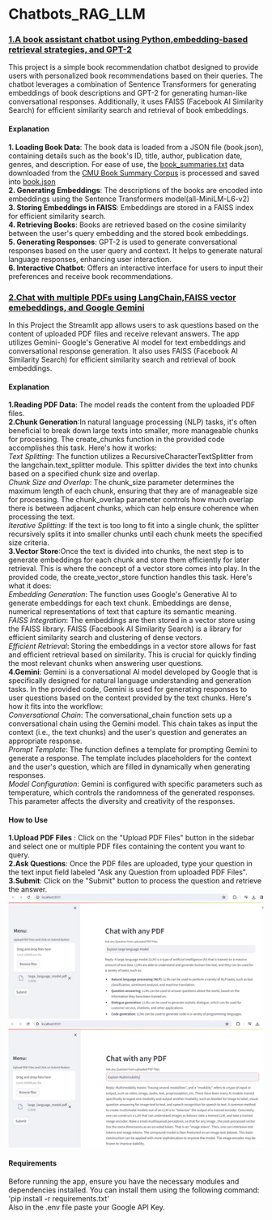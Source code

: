 # Chatbots_RAG_LLM 


### [1.A book assistant chatbot using Python,embedding-based retrieval strategies, and GPT-2](https://github.com/kavyapan/RAG_Chatbot_LLM/tree/main/RAG_BookRecommendation_Chatbot_GPT2) 
This project is a simple book recommendation chatbot designed to provide users with personalized book recommendations based on their queries. The chatbot leverages a combination of Sentence Transformers for generating embeddings of book descriptions and GPT-2 for generating human-like conversational responses. Additionally, it uses FAISS (Facebook AI Similarity Search) for efficient similarity search and retrieval of book embeddings.

#### Explanation  
**1. Loading Book Data**: The book data is loaded from a JSON file (book.json), containing details such as the book's ID, title, author, publication date, genres, and description. For ease of use, the [book_summaries.txt](https://github.com/kavyapan/RAG_Chatbot_LLM/blob/main/RAG_BookRecommendation_Chatbot_GPT2/book_summaries.txt) data downloaded from the [CMU Book Summary Corpus](https://www.kaggle.com/datasets/ymaricar/cmu-book-summary-dataset) is processed and saved into [book.json](https://github.com/kavyapan/RAG_Chatbot_LLM/blob/main/RAG_BookRecommendation_Chatbot_GPT2/book.json)  
**2. Generating Embeddings**: The descriptions of the books are encoded into embeddings using the Sentence Transformers model(all-MiniLM-L6-v2)  
**3. Storing Embeddings in FAISS**: Embeddings are stored in a FAISS index for efficient similarity search.  
**4. Retrieving Books**: Books are retrieved based on the cosine similarity between the user's query embedding and the stored book embeddings.  
**5. Generating Responses**: GPT-2 is used to generate conversational responses based on the user query and context. It helps to generate natural language responses, enhancing user interaction.  
**6. Interactive Chatbot**: Offers an interactive interface for users to input their preferences and receive book recommendations.  
 

### [2.Chat with multiple PDFs using LangChain,FAISS vector emebeddings, and Google Gemini](https://github.com/kavyapan/RAG_Chatbot_LLM/tree/main/RAG_PDF_Chatbot_Gemini)
In this Project the Streamlit app allows users to ask questions based on the content of uploaded PDF files and receive relevant answers. The app utilizes Gemini- Google's Generative AI model for text embeddings and conversational response generation. It also uses FAISS (Facebook AI Similarity Search) for efficient similarity search and retrieval of book embeddings.  

#### Explanation  
**1.Reading PDF Data**: The model reads the content from the uploaded PDF files.  
**2.Chunk Generation**:In natural language processing (NLP) tasks, it's often beneficial to break down large texts into smaller, more manageable chunks for processing. The create_chunks function in the provided code accomplishes this task. Here's how it works:  
*Text Splitting*: The function utilizes a RecursiveCharacterTextSplitter from the langchain.text_splitter module. This splitter divides the text into chunks based on a specified chunk size and overlap.  
*Chunk Size and Overlap*: The chunk_size parameter determines the maximum length of each chunk, ensuring that they are of manageable size for processing. The chunk_overlap parameter controls how much overlap there is between adjacent chunks, which can help ensure coherence when processing the text.  
*Iterative Splitting*: If the text is too long to fit into a single chunk, the splitter recursively splits it into smaller chunks until each chunk meets the specified size criteria.  
**3.Vector Store**:Once the text is divided into chunks, the next step is to generate embeddings for each chunk and store them efficiently for later retrieval. This is where the concept of a vector store comes into play. In the provided code, the create_vector_store function handles this task. Here's what it does:  
*Embedding Generation*: The function uses Google's Generative AI to generate embeddings for each text chunk. Embeddings are dense, numerical representations of text that capture its semantic meaning.  
*FAISS Integration*: The embeddings are then stored in a vector store using the FAISS library. FAISS (Facebook AI Similarity Search) is a library for efficient similarity search and clustering of dense vectors.  
*Efficient Retrieval*: Storing the embeddings in a vector store allows for fast and efficient retrieval based on similarity. This is crucial for quickly finding the most relevant chunks when answering user questions.  
**4.Gemini**: Gemini is a conversational AI model developed by Google that is specifically designed for natural language understanding and generation tasks. In the provided code, Gemini is used for generating responses to user questions based on the context provided by the text chunks. Here's how it fits into the workflow:  
*Conversational Chain*: The conversational_chain function sets up a conversational chain using the Gemini model. This chain takes as input the context (i.e., the text chunks) and the user's question and generates an appropriate response.  
*Prompt Template*: The function defines a template for prompting Gemini to generate a response. The template includes placeholders for the context and the user's question, which are filled in dynamically when generating responses.  
*Model Configuration*: Gemini is configured with specific parameters such as temperature, which controls the randomness of the generated responses. This parameter affects the diversity and creativity of the responses.  

#### How to Use  
**1.Upload PDF Files** : Click on the "Upload PDF Files" button in the sidebar and select one or multiple PDF files containing the content you want to query.  
**2.Ask Questions**: Once the PDF files are uploaded, type your question in the text input field labeled "Ask any Question from uploaded PDF Files".  
**3.Submit**: Click on the "Submit" button to process the question and retrieve the answer.  
![Chatbot Response](https://github.com/kavyapan/RAG_Chatbot_LLM/blob/main/RAG_PDF_Chatbot_Gemini/Chatbot_reponse1.JPG)
![Chatbot Response](https://github.com/kavyapan/RAG_Chatbot_LLM/blob/main/RAG_PDF_Chatbot_Gemini/Chatbot_reponse2.JPG)


#### Requirements
Before running the app, ensure you have the necessary modules and dependencies installed. You can install them using the following command:  
'pip install -r requirements.txt'  
Also in the .env file paste your Google API Key.


